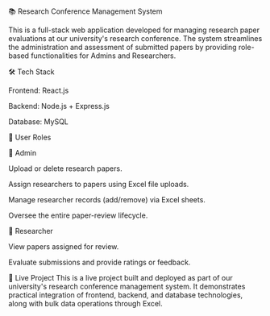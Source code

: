 📚 Research Conference Management System

This is a full-stack web application developed for managing research paper evaluations at our university's research conference. The system streamlines the administration and assessment of submitted papers by providing role-based functionalities for Admins and Researchers.

🛠️ Tech Stack

Frontend: React.js

Backend: Node.js + Express.js

Database: MySQL

👥 User Roles

🔹 Admin

Upload or delete research papers.

Assign researchers to papers using Excel file uploads.

Manage researcher records (add/remove) via Excel sheets.

Oversee the entire paper-review lifecycle.

🔹 Researcher

View papers assigned for review.

Evaluate submissions and provide ratings or feedback.

🚀 Live Project
This is a live project built and deployed as part of our university's research conference management system. It demonstrates practical integration of frontend, backend, and database technologies, along with bulk data operations through Excel.
